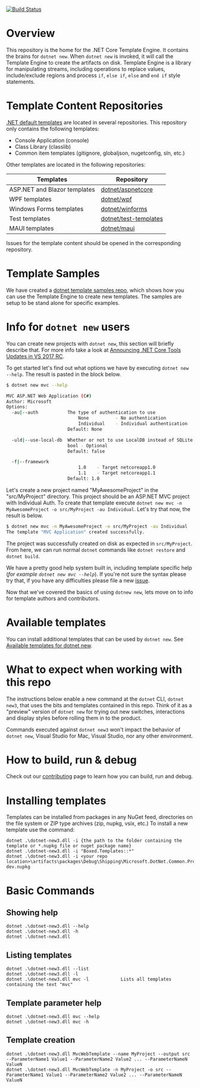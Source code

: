 [![Build Status](https://dev.azure.com/dnceng/public/_apis/build/status/dotnet/templating/templating-ci?branchName=main)](https://dev.azure.com/dnceng/public/_build/latest?definitionId=302&branchName=main) 

# Overview

This repository is the home for the .NET Core Template Engine. It contains the brains for `dotnet new`. 
When `dotnet new` is invoked, it will call the Template Engine to create the artifacts on disk.
Template Engine is a library for manipulating streams, including operations to replace values, include/exclude 
regions and process `if`, `else if`, `else` and `end if` style statements.

# Template Content Repositories

[.NET default templates](https://docs.microsoft.com/en-us/dotnet/core/tools/dotnet-new-sdk-templates) are located in several repositories.
This repository only contains the following templates:
- Console Application (console)
- Class Library (classlib)
- Common item templates (gitignore, globaljson, nugetconfig, sln, etc.)

Other templates are located in the following repositories:

| Templates | Repository |
|---|---|
|ASP.NET and Blazor templates|[dotnet/aspnetcore](https://github.com/dotnet/aspnetcore)|
|WPF templates|[dotnet/wpf](https://github.com/dotnet/wpf)|
|Windows Forms templates|[dotnet/winforms](https://github.com/dotnet/winforms)|
|Test templates|[dotnet/test-templates](https://github.com/dotnet/test-templates)|
|MAUI templates|[dotnet/maui](https://github.com/dotnet/maui)|

Issues for the template content should be opened in the corresponding repository.

# Template Samples

We have created a [dotnet template samples repo](https://github.com/dotnet/dotnet-template-samples), which shows how you can use
the Template Engine to create new templates. The samples are setup to be stand alone for specific examples. 

# Info for `dotnet new` users

You can create new projects with `dotnet new`, this section will briefly describe that. For more info take a look at
[Announcing .NET Core Tools Updates in VS 2017 RC](https://blogs.msdn.microsoft.com/dotnet/2017/02/07/announcing-net-core-tools-updates-in-vs-2017-rc/).

To get started let's find out what options we have by executing `dotnet new --help`. The result is pasted in the block below.

```bash
$ dotnet new mvc --help

MVC ASP.NET Web Application (C#)
Author: Microsoft
Options:
  -au|--auth           The type of authentication to use
                           None          - No authentication
                           Individual    - Individual authentication
                       Default: None

  -uld|--use-local-db  Whether or not to use LocalDB instead of SQLite
                       bool - Optional
                       Default: false

  -f|--framework
                           1.0    - Target netcoreapp1.0
                           1.1    - Target netcoreapp1.1
                       Default: 1.0
```

Let's create a new project named "MyAwesomeProject" in the "src/MyProject" directory. This project should be an ASP.NET MVC project with Individual Auth. To create that template
execute `dotnet new mvc -n MyAwesomeProject -o src/MyProject -au Individual`. Let's try that now, the result is below.

```bash
$ dotnet new mvc -n MyAwesomeProject -o src/MyProject -au Individual
The template "MVC Application" created successfully.
```

The project was successfully created on disk as expected in `src/MyProject`. From here, we can run normal `dotnet` commands like `dotnet restore` and `dotnet build`.

We have a pretty good help system built in, including template specific help (_for example `dotnet new mvc --help`_). If you're not sure the syntax please try that,
if you have any difficulties please file a new [issue](https://github.com/dotnet/templating/issues/new).

Now that we've covered the basics of using `dotnew new`, lets move on to info for template authors and contributors.

# Available templates

You can install additional templates that can be used by `dotnet new`. See [Available templates for dotnet new](https://github.com/dotnet/templating/wiki/Available-templates-for-dotnet-new).

# What to expect when working with this repo

The instructions below enable a new command at the `dotnet` CLI, `dotnet new3`, that uses the bits and templates contained in this repo. Think of it as a "preview" version of `dotnet new` for trying out new switches, interactions and display styles before rolling them in to the product.

Commands executed against `dotnet new3` won't impact the behavior of `dotnet new`, Visual Studio for Mac, Visual Studio, nor any other environment.

# How to build, run & debug

Check out our [contributing](docs/Contributing.md) page to learn how you can build, run and debug.

# Installing templates

Templates can be installed from packages in any NuGet feed, directories on the file system or ZIP type archives (zip, nupkg, vsix, etc.)
To install a new template use the command:

    dotnet .\dotnet-new3.dll -i {the path to the folder containing the template or *.nupkg file or nuget package name}
    dotnet .\dotnet-new3.dll -i "Boxed.Templates::*"
    dotnet .\dotnet-new3.dll -i <your repo location>\artifacts\packages\Debug\Shipping\Microsoft.DotNet.Common.ProjectTemplates.3.1.6.0.0-dev.nupkg

# Basic Commands
## Showing help

    dotnet .\dotnet-new3.dll --help
    dotnet .\dotnet-new3.dll -h
    dotnet .\dotnet-new3.dll

## Listing templates

    dotnet .\dotnet-new3.dll --list
    dotnet .\dotnet-new3.dll -l
    dotnet .\dotnet-new3.dll mvc -l            Lists all templates containing the text "mvc"

## Template parameter help

    dotnet .\dotnet-new3.dll mvc --help
    dotnet .\dotnet-new3.dll mvc -h

## Template creation

    dotnet .\dotnet-new3.dll MvcWebTemplate --name MyProject --output src --ParameterName1 Value1 --ParameterName2 Value2 ... --ParameterNameN ValueN
    dotnet .\dotnet-new3.dll MvcWebTemplate -n MyProject -o src --ParameterName1 Value1 --ParameterName2 Value2 ... --ParameterNameN ValueN

